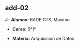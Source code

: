 ## add-02

#- ***Alumno:*** BADEIGTS, Maximo

- **Curso:** 5°1°

- **Materia:** Adquisicion de Datos
